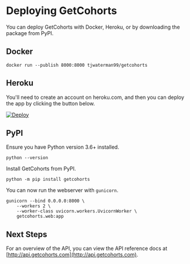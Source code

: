 # Deploying GetCohorts

You can deploy GetCohorts with Docker, Heroku, or by downloading the package from PyPI.

## Docker

```
docker run --publish 8000:8000 tjwaterman99/getcohorts
```

## Heroku

You'll need to create an account on heroku.com, and then you can deploy the app by clicking the button below.

[![Deploy](https://www.herokucdn.com/deploy/button.svg)](https://heroku.com/deploy?template=https://github.com/tjwaterman99/getcohorts/tree/master)

## PyPI

Ensure you have Python version 3.6+ installed.

```
python --version
```

Install GetCohorts from PyPI.

```
python -m pip install getcohorts
```

You can now run the webserver with `gunicorn`.

```
gunicorn --bind 0.0.0.0:8000 \
    --workers 2 \
    --worker-class uvicorn.workers.UvicornWorker \
    getcohorts.web:app
```

## Next Steps

For an overview of the API, you can view the API reference docs at [http://api.getcohorts.com](http://api.getcohorts.com).
